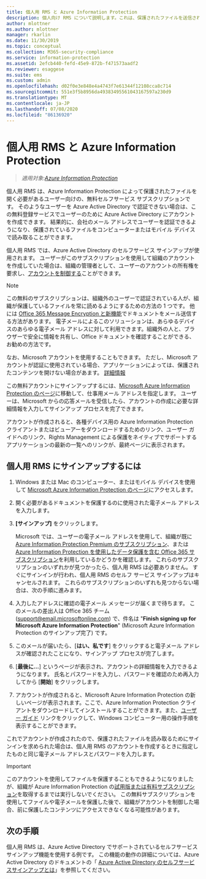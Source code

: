 ```yaml
---
title: 個人用 RMS と Azure Information Protection
description: 個人向け RMS について説明します。これは、保護されたファイルを送信されているものの、IT 部門が Azure でユーザー用のアカウントを管理していないために認証されないユーザー向けの、無料のセルフサービス サブスクリプションです。
author: mlottner
ms.author: mlottner
manager: rkarlin
ms.date: 11/30/2019
ms.topic: conceptual
ms.collection: M365-security-compliance
ms.service: information-protection
ms.assetid: 2efcb440-fefd-45e9-872b-f471573aadf2
ms.reviewer: esaggese
ms.suite: ems
ms.custom: admin
ms.openlocfilehash: d02f0e3e848e4a4743f7e61344f12108cca8c714
ms.sourcegitcommit: 551e3f5b8956da49383495561043167597a230d9
ms.translationtype: MT
ms.contentlocale: ja-JP
ms.lasthandoff: 07/08/2020
ms.locfileid: "86136920"
---
```

# <a name="rms-for-individuals-and-azure-information-protection"></a>個人用 RMS と Azure Information Protection

>*適用対象:[Azure Information Protection](https://azure.microsoft.com/pricing/details/information-protection)*

個人用 RMS は、Azure Information Protection によって保護されたファイルを開く必要があるユーザー向けの、無料セルフサービス サブスクリプションです。 そのようなユーザーを Azure Active Directory で認証できない場合は、この無料登録サービスでユーザーのために Azure Active Directory にアカウントを作成できます。 結果的に、会社のメール アドレスでユーザーを認証できるようになり、保護されているファイルをコンピューターまたはモバイル デバイスで読み取ることができます。

個人用 RMS では、Azure Active Directory のセルフサービス サインアップが使用されます。 ユーザーがこのサブスクリプションを使用して組織のアカウントを作成していた場合は、組織の管理者として、ユーザーのアカウントの所有権を要求し、[アカウントを制御する](/azure/active-directory/users-groups-roles/domains-admin-takeover#external-admin-takeover)ことができます。 


> [!NOTE]
> この無料のサブスクリプションは、組織外のユーザーで認証されている人が、組織が保護しているファイルを常に読めるようにするための方法の 1 つです。 他には [Office 365 Message Encryption と新機能](https://support.office.com/article/7ff0c040-b25c-4378-9904-b1b50210d00e)でドキュメントをメール送信する方法があります。 電子メールによるこのソリューションは、あらゆるデバイスのあらゆる電子メール アドレスに対して利用できます。組織外の人と、ブラウザーで安全に情報を共有し、Office ドキュメントを確認することができる、お勧めの方法です。
> 
> なお、Microsoft アカウントを使用することもできます。 ただし、Microsoft アカウントが認証に使用されている場合、アプリケーションによっては、保護されたコンテンツを開けない場合があます。 [詳細情報](secure-collaboration-documents.md#supported-scenarios-for-opening-protected-documents) 

この無料アカウントにサインアップするには、[Microsoft Azure Information Protection のページ](https://aka.ms/rms-signup)に移動して、仕事用メール アドレスを指定します。 ユーザーは、Microsoft からの応答メールを受信したら、アカウントの作成に必要な詳細情報を入力してサインアップ プロセスを完了できます。 

アカウントが作成されると、各種デバイス用の Azure Information Protection クライアントまたはビューアーをダウンロードするためのリンク、ユーザー ガイドへのリンク、Rights Management による保護をネイティブでサポートするアプリケーションの最新の一覧へのリンクが、最終ページに表示されます。 

## <a name="to-sign-up-for-rms-for-individuals"></a>個人用 RMS にサインアップするには

1. Windows または Mac のコンピューター、またはモバイル デバイスを使用して [Microsoft Azure Information Protection のページ](https://aka.ms/rms-signup)にアクセスします。

2. 開く必要があるドキュメントを保護するのに使用された電子メール アドレスを入力します。

3. **[サインアップ]** をクリックします。

    Microsoft では、ユーザーの電子メール アドレスを使用して、組織が既に [Azure Information Protection Premium のサブスクリプション](https://www.microsoft.com/cloud-platform/azure-information-protection-pricing)、または [Azure Information Protection を使用したデータ保護を含む Office 365 サブスクリプション](https://download.microsoft.com/download/E/C/F/ECF42E71-4EC0-48FF-AA00-577AC14D5B5C/Azure_Information_Protection_licensing_datasheet_EN-US.pdf)を利用しているかどうかを確認します。 これらのサブスクリプションのいずれかが見つかったら、個人用 RMS は必要ありません。 すぐにサインインが行われ、個人用 RMS のセルフ サービス サインアップはキャンセルされます。 これらのサブスクリプションのいずれも見つからない場合は、次の手順に進みます。

4. 入力したアドレスに確認の電子メール メッセージが届くまで待ちます。 このメールの差出人は Office 365 チーム (support@email.microsoftonline.com) で、件名は "**Finish signing up for Microsoft Azure Information Protection**" (Microsoft Azure Information Protection のサインアップ完了) です。

5. このメールが届いたら、[**はい、私です**] をクリックすると電子メール アドレスが確認されたことになり、サインアップ プロセスが完了します。

6. [**最後に...**] というページが表示され、アカウントの詳細情報を入力できるようになります。 氏名とパスワードを入力し、パスワードを確認のため再入力してから [**開始**] をクリックします。

7. アカウントが作成されると、Microsoft Azure Information Protection の新しいページが表示されます。ここで、Azure Information Protection クライアントをダウンロードしてインストールすることができます。また、[ユーザー ガイド](./rms-client/client-user-guide.md) リンクをクリックして、Windows コンピューター用の操作手順を表示することができます。

これでアカウントが作成されたので、保護されたファイルを読み取るためにサインインを求められた場合は、個人用 RMS のアカウントを作成するときに指定したものと同じ電子メール アドレスとパスワードを入力します。

> [!IMPORTANT]
> このアカウントを使用してファイルを保護することもできるようになりましたが、組織が Azure Information Protection の[試用版または有料サブスクリプション](https://azure.microsoft.com/pricing/details/information-protection/)を取得するまでは実行しないでください。 この無料サブスクリプションを使用してファイルや電子メールを保護した後で、組織がアカウントを制御した場合、前に保護したコンテンツにアクセスできなくなる可能性があります。


## <a name="next-steps"></a>次の手順
個人用 RMS は、Azure Active Directory でサポートされているセルフサービスサインアップ機能を使用する例です。 この機能の動作の詳細については、Azure Active Directory のドキュメントの「 [Azure Active Directory のセルフサービスサインアップとは](/azure/active-directory/users-groups-roles/directory-self-service-signup)」を参照してください。

